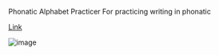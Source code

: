 Phonatic Alphabet Practicer
For practicing writing in phonatic

[Link](https://github.com/Haavard-sigvartsen/PhonaticAlphabetPracticer/raw/e174e9237a1831f46a1d933465a5c1a42e75604b/PhonaticAlphabetPracticer.7z)

![image](https://user-images.githubusercontent.com/6866104/202548637-3880d8e6-31fa-432e-95be-ed7f510a2b34.png)
